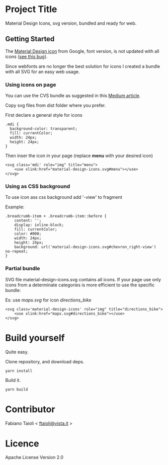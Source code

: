# Project Title

Material Design Icons, svg version, bundled and ready for web.

## Getting Started

The [Material Design icon](https://material.io/tools/icons/?style=baseline) from Google, font version, is not updated with all icons ([see this bug](https://github.com/google/material-design-icons/issues/786)).

Since webfonts are no longer the best solution for icons I created a bundle with all SVG for an easy web usage.

### Using icons on page

You can use the CVS bundle as suggested in this [Medium article](https://medium.com/@webprolific/why-and-how-i-m-using-svg-over-fonts-for-icons-7241dab890f0).

Copy svg files from dist folder where you prefer.

First declare a general style for icons

```
.mdi {
  background-color: transparent;
  fill: currentColor;
  width: 24px;
  height: 24px;
}
```

Then inser the icon in your page (replace **menu** with your desired icon)

```
<svg class='mdi' role="img" title="menu">
    <use xlink:href="material-design-icons.svg#menu"></use>
</svg>
```
### Using as CSS background
To use icon ass css background add '-view' to fragment

Example:
```
.breadcrumb-item + .breadcrumb-item::before {
    content: '';
    display: inline-block;
    fill: currentColor;
    color: #000;
    width: 24px;
    height: 24px;
    background: url('material-design-icons.svg#chevron_right-view') no-repeat;
}
```

### Partial bundle

SVG file material-design-icons.svg contains all icons. If your page use only icons from a determinate categories is more efficient to use the specific bundle:

Es: use *maps.svg* for icon *directions_bike*
```
<svg class='material-design-icons' role="img" title="directions_bike">
    <use xlink:href="maps.svg#directions_bike"></use>
</svg>
```

# Build yourself

Quite easy.

Clone repository, and download deps.

```
yarn install
```

Build it.

```
yarn build
```

# Contributor
Fabiano Taioli < ftaioli@vista.it >

# Licence
Apache License Version 2.0
